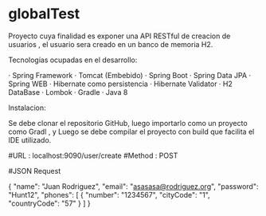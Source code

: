 # globalTest

Proyecto cuya finalidad es exponer una API RESTful de creacion de usuarios , el usuario sera creado en un banco de memoria H2.

Tecnologías ocupadas en el desarrollo:

· Spring Framework 
· Tomcat (Embebido)
· Spring Boot
· Spring Data JPA
· Spring WEB
· Hibernate como persistencia
· Hibernate Validator
· H2 DataBase 
· Lombok
· Gradle
· Java 8

Instalacion:
 
Se debe clonar el repositorio GitHub, luego importarlo como un proyecto como Gradl , y Luego se debe compilar el proyecto con build que facilita el IDE utilizado.


#URL : localhost:9090/user/create
#Method : POST

#JSON Request

{
	"name": "Juan Rodriguez",
	"email": "asasasa@rodriguez.org",
	"password": "Hunt12",
"phones": [
	{
		"number": "1234567",
		"cityCode": "1",
		"countryCode": "57"
	}
]
}

